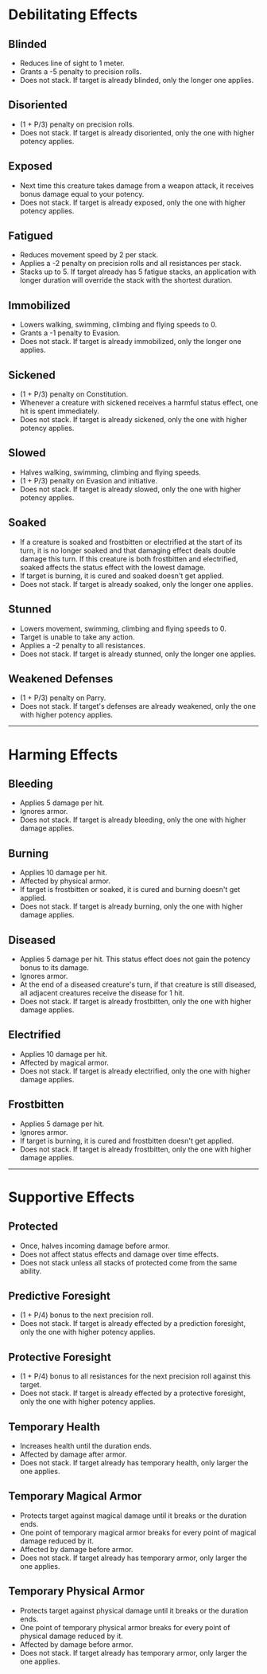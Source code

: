 # Debilitating Effects


## Blinded
+ Reduces line of sight to 1 meter. 
+ Grants a -5 penalty to precision rolls. 
+ Does not stack. If target is already blinded, only the longer one applies.

## Disoriented
+ (1 + P/3) penalty on precision rolls.
+ Does not stack. If target is already disoriented, only the one with higher potency applies.

## Exposed
+ Next time this creature takes damage from a weapon attack, it receives bonus damage equal to your potency. 
+ Does not stack. If target is already exposed, only the one with higher potency applies.

## Fatigued
+ Reduces movement speed by 2 per stack.
+ Applies a -2 penalty on precision rolls and all resistances per stack.
+ Stacks up to 5. If target already has 5 fatigue stacks, an application with longer duration will override the stack with the shortest duration.

## Immobilized
+ Lowers walking, swimming, climbing and flying speeds to 0.
+ Grants a -1 penalty to Evasion.
+ Does not stack. If target is already immobilized, only the longer one applies.

## Sickened
+ (1 + P/3) penalty on Constitution.
+ Whenever a creature with sickened receives a harmful status effect, one hit is spent immediately.
+ Does not stack. If target is already sickened, only the one with higher potency applies.

## Slowed
+ Halves walking, swimming, climbing and flying speeds.
+ (1 + P/3) penalty on Evasion and initiative.
+ Does not stack. If target is already slowed, only the one with higher potency applies.

## Soaked
+ If a creature is soaked and frostbitten or electrified at the start of its turn, it is no longer soaked and that damaging effect deals double damage this turn. If this creature is both frostbitten and electrified, soaked affects the status effect with the lowest damage. 
+ If target is burning, it is cured and soaked doesn't get applied.
+ Does not stack. If target is already soaked, only the longer one applies.

## Stunned
+ Lowers movement, swimming, climbing and flying speeds to 0.
+ Target is unable to take any action.
+ Applies a -2 penalty to all resistances.
+ Does not stack. If target is already stunned, only the longer one applies.

## Weakened Defenses
+ (1 + P/3) penalty on Parry.
+ Does not stack. If target's defenses are already weakened, only the one with higher potency applies.

---
# Harming Effects
## Bleeding
+ Applies 5 damage per hit.
+ Ignores armor.
+ Does not stack. If target is already bleeding, only the one with higher damage applies.

## Burning
+ Applies 10 damage per hit.
+ Affected by physical armor.
+ If target is frostbitten or soaked, it is cured and burning doesn't get applied.
+ Does not stack. If target is already burning, only the one with higher damage applies.

## Diseased
+ Applies 5 damage per hit. This status effect does not gain the potency bonus to its damage.
+ Ignores armor.
+ At the end of a diseased creature's turn, if that creature is still diseased, all adjacent creatures receive the disease for 1 hit.
+ Does not stack. If target is already frostbitten, only the one with higher damage applies.

## Electrified
+ Applies 10 damage per hit.
+ Affected by magical armor.
+ Does not stack. If target is already electrified, only the one with higher damage applies.

## Frostbitten
+ Applies 5 damage per hit.
+ Ignores armor.
+ If target is burning, it is cured and frostbitten doesn't get applied.
+ Does not stack. If target is already frostbitten, only the one with higher damage applies.

---
# Supportive Effects
## Protected
+ Once, halves incoming damage before armor.
+ Does not affect status effects and damage over time effects.
+ Does not stack unless all stacks of protected come from the same ability.

## Predictive Foresight
+ (1 + P/4) bonus to the next precision roll.
+ Does not stack. If target is already effected by a prediction foresight, only the one with higher potency applies.

## Protective Foresight
+ (1 + P/4) bonus to all resistances for the next precision roll against this target.
+ Does not stack. If target is already effected by a protective foresight, only the one with higher potency applies.

## Temporary Health
+ Increases health until the duration ends.
+ Affected by damage after armor.
+ Does not stack. If target already has temporary health, only larger the one applies.

## Temporary Magical Armor
+ Protects target against magical damage until it breaks or the duration ends.
+ One point of temporary magical armor breaks for every point of magical damage reduced by it.
+ Affected by damage before armor.
+ Does not stack. If target already has temporary armor, only larger the one applies.

## Temporary Physical Armor
+ Protects target against physical damage until it breaks or the duration ends.
+ One point of temporary physical armor breaks for every point of physical damage reduced by it.
+ Affected by damage before armor.
+ Does not stack. If target already has temporary armor, only larger the one applies.
